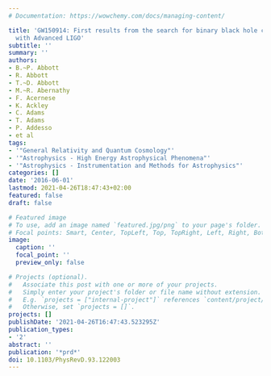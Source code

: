 ```yaml
---
# Documentation: https://wowchemy.com/docs/managing-content/

title: 'GW150914: First results from the search for binary black hole coalescence
  with Advanced LIGO'
subtitle: ''
summary: ''
authors:
- B.~P. Abbott
- R. Abbott
- T.~D. Abbott
- M.~R. Abernathy
- F. Acernese
- K. Ackley
- C. Adams
- T. Adams
- P. Addesso
- et al
tags:
- '"General Relativity and Quantum Cosmology"'
- '"Astrophysics - High Energy Astrophysical Phenomena"'
- '"Astrophysics - Instrumentation and Methods for Astrophysics"'
categories: []
date: '2016-06-01'
lastmod: 2021-04-26T18:47:43+02:00
featured: false
draft: false

# Featured image
# To use, add an image named `featured.jpg/png` to your page's folder.
# Focal points: Smart, Center, TopLeft, Top, TopRight, Left, Right, BottomLeft, Bottom, BottomRight.
image:
  caption: ''
  focal_point: ''
  preview_only: false

# Projects (optional).
#   Associate this post with one or more of your projects.
#   Simply enter your project's folder or file name without extension.
#   E.g. `projects = ["internal-project"]` references `content/project/deep-learning/index.md`.
#   Otherwise, set `projects = []`.
projects: []
publishDate: '2021-04-26T16:47:43.523295Z'
publication_types:
- '2'
abstract: ''
publication: '*prd*'
doi: 10.1103/PhysRevD.93.122003
---
```

